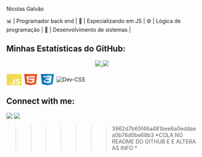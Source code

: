 Nicolas Galvão


📊 | Programador back end |
🚀 | Especializando em JS |
⚙️ | Lógica de programação |
📒 | Desenvolvimento de sistemas |
## Minhas Estatísticas do GitHub:
<div align="center">
  <a href="https://github.com/Bephh">
    <img height="180em" src="https://github-readme-stats.vercel.app/api?username=Bephh&show_icons=true&theme=radical"/>
    <img height="180em" src="https://github-readme-stats.vercel.app/api/top-langs/?username=Bephh&layout=compact&theme=radical"/>
  </a>
  

</div>

<div style="display: inline_block"><br>
  <img align="center" alt="Dev-Js" height="30" width="40" src="https://raw.githubusercontent.com/devicons/devicon/master/icons/javascript/javascript-plain.svg">
  <img align="center" alt="Dev-HTML" height="30" width="40" src="https://raw.githubusercontent.com/devicons/devicon/master/icons/html5/html5-original.svg">
  <img align="center" alt="Dev-CSS" height="30" width="40" src="https://raw.githubusercontent.com/devicons/devicon/master/icons/css3/css3-original.svg">
   <img align="center" alt="Dev-CSS" height="30" width="40" src="https://cdn.jsdelivr.net/gh/devicons/devicon@latest/icons/java/java-original.svg"/>
</div>

## Connect with me:
<div>
  <a href="ncolas.galvao@gmail.com"><img src="https://img.shields.io/badge/-Gmail-%23333?style=for-the-badge&logo=gmail&logoColor=white" target="_blank"></a>
  <a href="https://br.linkedin.com/in/nicolasgalvaob" target="_blank"><img src="https://img.shields.io/badge/-LinkedIn-%230077B5?style=for-the-badge&logo=linkedin&logoColor=white" target="_blank"></a>
</div>



>>>>>>> 3962d7b65f46a481bee6a0eddaea0b78d0be68b3
*COLA NO README DO GITHUB E E ALTERA AS INFO *
